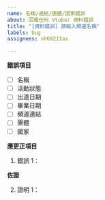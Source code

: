 ```yaml
---
name: 名稱/連結/團體/國家錯誤
about: 回報任何 Vtuber 資料錯誤
title: "[資料錯誤] 請輸入頻道名稱"
labels: bug
assignees: nh60211as

---
```


<!--
請注意：問題提報會公開顯示在 https://github.com/TaiwanVtuberData/TaiwanVtuberData.github.io/issues
-->

**錯誤項目**
<!--
請在有錯誤的項目上打x，像這樣  - [x] 名稱
-->
 - [ ] 名稱
 - [ ] 活動狀態
 - [ ] 出道日期
 - [ ] 畢業日期
 - [ ] 頻道連結
 - [ ] 團體
 - [ ] 國家

**應更正項目**
<!--
範例："露恰露恰"名稱應為"露洽露洽"
-->
1. 錯誤 1：

**佐證**
<!--
提供應更正項目的證明，以下為可接受的證明：
* https://archive.org/ 的庫存頁面
* YouTube 、Twitch 頻道
* Twitter、Facebook 等社群平台
* 螢幕擷圖 (一併附上該擷圖的網頁)
-->
2. 證明 1：
